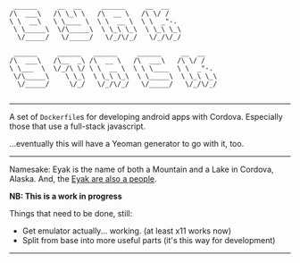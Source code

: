 ```
 ______     __  __     ______     __  __             
/\  ___\   /\ \_\ \   /\  __ \   /\ \/ /             
\ \  __\   \ \____ \  \ \  __ \  \ \  _"-.           
 \ \_____\  \/\_____\  \ \_\ \_\  \ \_\ \_\          
  \/_____/   \/_____/   \/_/\/_/   \/_/\/_/          
                                                     
 ______     ______   ______     ______     __  __    
/\  ___\   /\__  _\ /\  __ \   /\  ___\   /\ \/ /    
\ \___  \  \/_/\ \/ \ \  __ \  \ \ \____  \ \  _"-.  
 \/\_____\    \ \_\  \ \_\ \_\  \ \_____\  \ \_\ \_\ 
  \/_____/     \/_/   \/_/\/_/   \/_____/   \/_/\/_/ 
                                                     
```
---

A set of `Dockerfile`s for developing android apps with Cordova. Especially those that use a full-stack javascript.

...eventually this will have a Yeoman generator to go with it, too.

---

Namesake: Eyak is the name of both a Mountain and a Lake in Cordova, Alaska. And, the [Eyak are also a people](http://en.wikipedia.org/wiki/Eyak).
   
**NB: This is a work in progress**

Things that need to be done, still:

* Get emulator actually... working. (at least x11 works now)
* Split from base into more useful parts (it's this way for development)

---                                                                                                 

